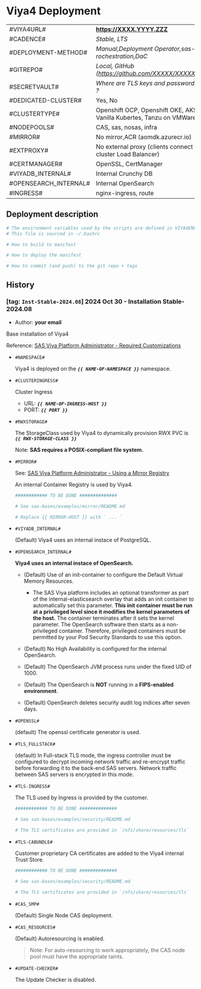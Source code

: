 # Viya4 Deployment

|||
|---------------------|-------------------------------------------------|
|#VIYA4URL#           |**https://XXXX.YYYY.ZZZ**|
|#CADENCE#            |*Stable, LTS*|
|#DEPLOYMENT-METHOD#  |*Manual,Deployment Operator,sas-rochestration,DaC*|
|#GITREPO#            |*Local, GitHub (https://github.com/XXXXX/XXXXXXX.git)*|
|#SECRETVAULT#        |*Where are TLS keys and password stored ?*|
|#DEDICATED-CLUSTER#  |Yes, No|
|#CLUSTERTYPE#        |Openshift OCP, Openshift OKE, AKS, Vanilla Kubertes, Tanzu on VMWare|
|#NODEPOOLS#          |CAS, sas, nosas, infra|
|#MIRROR#             |No mirror,ACR (aomdk.azurecr.io)|
|#EXTPROXY#           |No external proxy (clients connect to the cluster Load Balancer)|
|#CERTMANAGER#        |OpenSSL, CertManager|
|#VIYADB_INTERNAL#    |Internal Crunchy DB|
|#OPENSEARCH_INTERNAL#|Internal OpenSearch|
|#INGRESS#            |nginx-ingress, route|


## Deployment description

```bash
# The environment variables used by the scripts are defined in VIYA4ENV.sh
# This file is sourced in ~/.bashrc

# How to build to manifest

# How to deploy the manifest

# How to commit (and push) to the git repo + tags

```

## History

### [tag: `Inst-Stable-2024.08`] 2024 Oct 30 - Installation Stable-2024.08

- Author: **your email**

Base installation of Viya4 

Reference: [SAS Viya Platform Administrator - Required Customizations](https://go.documentation.sas.com/doc/en/sasadmincdc/v_055/dplyml0phy0dkr/n1krog58in1e5bn13yfy9zxt52sd.htm)

- `#NAMESPACE#`

  Viya4 is deployed on the  ***`{{ NAME-OF-NAMESPACE }}`*** namespace.

- `#CLUSTERINGRESS#`

  Cluster Ingress
  - URL: ***`{{ NAME-OF-INGRESS-HOST }}`***
  - PORT: ***`{{ PORT }}`***

- `#RWXSTORAGE#`

  The StorageClass used by Viya4 to dynamically provision RWX PVC is ***`{{ RWX-STORAGE-CLASS }}`***

  Note: **SAS requires a POSIX-compliant file system.** 

- `#MIRROR#`

  See: [SAS Viya Platform Administrator - Using a Mirror Registry](https://go.documentation.sas.com/doc/en/sasadmincdc/v_055/dplyml0phy0dkr/n08u2yg8tdkb4jn18u8zsi6yfv3d.htm#p16pozfc1zct66n1b8sitnf1vsfk)
  
  An internal Container Registry is used by Viya4.

  ```bash
  ############ TO BE DONE ##############

  # See sas-bases/examples/mirror/README.md

  # Replace {{ MIRROR-HOST }} with ` ... ` 
  
  ```

- `#VIYADB_INTERNAL#` 

  (Default) Viya4 uses an internal instace of PostgreSQL.

- `#OPENSEARCH_INTERNAL#` 

  **Viya4 uses an internal instace of OpenSearch.**

  - (Default) Use of an init-container to configure the Default Virtual Memory Resources.
    - The SAS Viya platform includes an optional transformer as part of the internal-elasticsearch overlay that adds an init container to automatically set this parameter. **This init container must be run at a privileged level since it modifies the kernel parameters of the host.** The container terminates after it sets the kernel parameter. The OpenSearch software then starts as a non-privileged container. Therefore, privileged containers must be permitted by your Pod Security Standards to use this option.

  - (Default) No High Availability is configured for the internal OpenSearch.

  - (Default) The OpenSearch JVM process runs under the fixed UID of 1000.

  - (Default) The OpenSearch is **NOT** running in a **FIPS-enabled environment**. 

  - (Default) OpenSearch deletes security audit log indices after seven days.

- `#OPENSSL#` 

  (default) The openssl certificate generator is used.

- `#TLS_FULLSTACK#`

  (default) In Full-stack TLS mode, the ingress controller must be configured to decrypt incoming network traffic and re-encrypt traffic before forwarding it to the back-end SAS servers. Network traffic between SAS servers is encrypted in this mode.

- `#TLS-INGRESS#` 

  The TLS used by Ingress is provided by the customer.
  
  ```bash
  ############ TO BE DONE ##############

  # See sas-bases/examples/security/README.md

  # The TLS certificates are provided in `/nfs/share/resources/tls`
  
  ```

- `#TLS-CABUNDLE#`

  Customer proprietary CA certificates are added to the Viya4 internal Trust Store.
  
  ```bash
  ############ TO BE DONE ##############

  # See sas-bases/examples/security/README.md

  # The TLS certificates are provided in `/nfs/share/resources/tls`
  
  ```

- `#CAS_SMP#`

  (Default) Single Node CAS deployment.

- `#CAS_RESOURCES#`

  (Default) Autoresourcing is enabled.
  > Note: For auto-resourcing to work appropriately, the CAS node pool must have the appropriate taints.

- `#UPDATE-CHECKER#`

  The Update Checker is disabled. 
